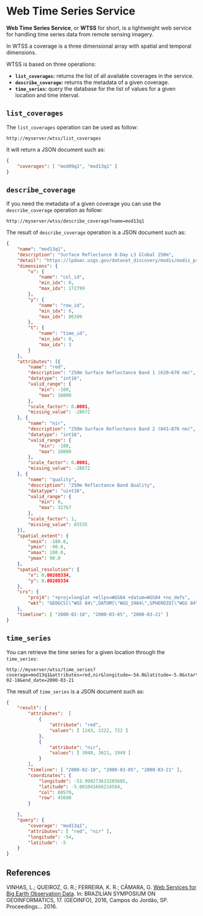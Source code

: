 # Web Time Series Service

**Web Time Series Service**, or **WTSS** for short, is a lightweight web service for handling time series data from remote sensing imagery.

In WTSS a coverage is a three dimensional array with spatial and temporal dimensions.

WTSS is based on three operations:
- **```list_coverages```:** returns the list of all available coverages in the service.
- **```describe_coverage```:** returns the metadata of a given coverage.
- **```time_series```:** query the database for the list of values for a given location and time interval.


## ```list_coverages```

The ```list_coverages``` operation can be used as follow:
```
http://myserver/wtss/list_coverages
```

It will return a JSON document such as:
```json
{
    "coverages": [ "mod09q1", "mod13q1" ]
}
```


## ```describe_coverage```

If you need the metadata of a given coverage you can use the ```describe_coverage``` operation as follow:
```
http://myserver/wtss/describe_coverage?name=mod13q1
```

The result of ```describe_coverage``` operation is a JSON document such as:
```json
{
    "name": "mod13q1",
    "description": "Surface Reflectance 8-Day L3 Global 250m",
    "detail": "https://lpdaac.usgs.gov/dataset_discovery/modis/modis_products_table/mod09q1",
    "dimensions": {
        "x": {
            "name": "col_id",
            "min_idx": 0,
            "max_idx": 172799
        },
        "y": {
            "name": "row_id",
            "min_idx": 0,
            "max_idx": 86399
        },
        "t": {
            "name": "time_id",
            "min_idx": 0,
            "max_idx": 3
        }
    },
    "attributes": [{
        "name": "red",
        "description": "250m Surface Reflectance Band 1 (620–670 nm)",
        "datatype": "int16",
        "valid_range": {
            "min": -100,
            "max": 16000
        },
        "scale_factor": 0.0001,
        "missing_value": -28672
    }, {
        "name": "nir",
        "description": "250m Surface Reflectance Band 2 (841–876 nm)",
        "datatype": "int16",
        "valid_range": {
            "min": -100,
            "max": 16000
        },
        "scale_factor": 0.0001,
        "missing_value": -28672
    }, {
        "name": "quality",
        "description": "250m Reflectance Band Quality",
        "datatype": "uint16",
        "valid_range": {
            "min": 0,
            "max": 32767
        },
        "scale_factor": 1,
        "missing_value": 65535
    }],
    "spatial_extent": {
        "xmin": -180.0,
        "ymin": -90.0,
        "xmax": 180.0,
        "ymax": 90.0
    },
    "spatial_resolution": {
        "x": 0.00208334,
        "y": 0.00208334
    },
    "crs": {
        "proj4": "+proj=longlat +ellps=WGS84 +datum=WGS84 +no_defs",
        "wkt": "GEOGCS[\"WGS 84\",DATUM[\"WGS_1984\",SPHEROID[\"WGS 84\",6378137,298.257223563,AUTHORITY[\"EPSG\",\"7030\"]],AUTHORITY[\"EPSG\",\"6326\"]],PRIMEM[\"Greenwich\",0,AUTHORITY[\"EPSG\",\"8901\"]],UNIT[\"degree\",0.01745329251994328,AUTHORITY[\"EPSG\",\"9122\"]],AUTHORITY[\"EPSG\",\"4326\"]]"
    },
    "timeline": [ "2000-02-18", "2000-03-05", "2000-03-21" ]
}
```


## ```time_series```

You can retrieve the time series for a given location through the  ```time_series```:
```
http://myserver/wtss/time_series?coverage=mod13q1&attributes=red,nir&longitude=-54.0&latitude=-5.0&start_date=2000-02-18&end_date=2000-03-21
```
The result of ```time_series``` is a JSON document such as:
```json
{
    "result": {
        "attributes":  [
            {
                "attribute": "red",
                "values": [ 1243, 2222, 722 ]
            },
            {
                "attribute": "nir",
                "values": [ 3040, 3621, 1949 ]
            }
        ],
        "timeline": [ "2000-02-18", "2000-03-05", "2000-03-21" ],
        "coordinates": {
            "longitude": -53.998273633285685,
            "latitude": -5.001041666214564,
            "col": 60579,
            "row": 45600
        }

    },
    "query": {
        "coverage": "mod13q1",
        "attributes": [ "red", "nir" ],
        "longitude": -54,
        "latitude": -5
    }
}
```

## References

VINHAS, L.; QUEIROZ, G. R.; FERREIRA, K. R.; CÂMARA, G. [Web Services for Big Earth Observation Data](http://urlib.net/8JMKD3MGP3W34P/3N2U9JL). In: BRAZILIAN SYMPOSIUM ON GEOINFORMATICS, 17. (GEOINFO), 2016, Campos do Jordão, SP. Proceedings... 2016.

